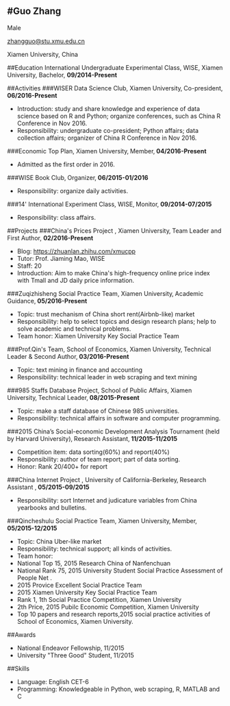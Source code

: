 #Guo Zhang
----
Male

zhangguo@stu.xmu.edu.cn

Xiamen University, China

##Education
International Undergraduate Experimental Class, WISE, Xiamen University, Bachelor, **09/2014-Present**

##Activities
###WISER Data Science Club, Xiamen University‚ Co-president,
**06/2016-Present**

- Introduction: study and share knowledge and experience of data science based on R and Python; organize conferences, such as China R Conference in Nov 2016.
- Responsibility: undergraduate co-president; Python affairs; data collection affairs; organizer of China R Conference in Nov 2016.

###Economic Top Plan, Xiamen University‚ Member‚
**04/2016-Present**

- Admitted as the first order in 2016.

###WISE Book Club‚ Organizer‚
**06/2015-01/2016**

- Responsibility: organize daily activities.

###14' International Experiment Class, WISE‚ Monitor‚
**09/2014-07/2015**

- Responsibility: class affairs.

##Projects
###China's Prices Project , Xiamen University‚ Team Leader and First Author,
**02/2016-Present**

- Blog: https://zhuanlan.zhihu.com/xmucpp
- Tutor: Prof. Jiaming Mao, WISE
- Staff: 20
- Introduction: Aim to make China's high-frequency online price index with Tmall and JD daily price information.

###Zuqizhisheng Social Practice Team, Xiamen University‚ Academic Guidance‚
**05/2016-Present**

- Topic: trust mechanism of China short rent(Airbnb-like) market
- Responsibility: help to select topics and design research plans; help to solve academic and technical problems.
- Team honor: Xiamen University Key Social Practice Team

###Prof.Qin's Team, School of Economics, Xiamen University‚ Technical Leader & Second Author‚
 **03/2016-Present**

- Topic: text mining in finance and accounting
- Responsibility: technical leader in web scraping and text mining

###985 Staffs Database Project, School of Public Affairs, Xiamen University‚ Technical Leader‚ 
**08/2015-Present**

- Topic: make a staff database of Chinese 985 universities.
- Responsibility: technical affairs in software and computer programming.

###2015 China’s Social-economic Development Analysis Tournament (held by Harvard University)‚ Research Assistant‚ 
**11/2015-11/2015**

- Competition item: data sorting(60%) and report(40%)
- Responsibility: author of team report; part of data sorting.
- Honor: Rank 20/400+ for report

###China Internet Project , University of California-Berkeley‚ Research Assistant ‚
**05/2015-09/2015**

-  Responsibility: sort Internet and judicature variables from China yearbooks and bulletins.

###Qincheshulu Social Practice Team, Xiamen University‚ Member‚ 
**05/2015-12/2015**

- Topic: China Uber-like market
- Responsibility: technical support; all kinds of activities.
- Team honor:
- National Top 15, 2015 Research China of Nanfenchuan
- National Rank 75, 2015 University Student Social Practice Assessment of People Net .
- 2015 Provice Excellent Social Practice Team
- 2015 Xiamen University Key Social Practice Team
- Rank 1, 1th Social Practice Competition, Xiamen University
- 2th Price, 2015 Pubilc Economic Competition, Xiamen University
- Top 10 papers and research reports,2015 social practice activities of School of Economics, Xiamen University.

##Awards
- National Endeavor Fellowship‚ 11/2015
- University "Three Good" Student‚ 11/2015

##Skills
- Language: English CET-6
- Programming: Knowledgeable in Python, web scraping, R, MATLAB and C